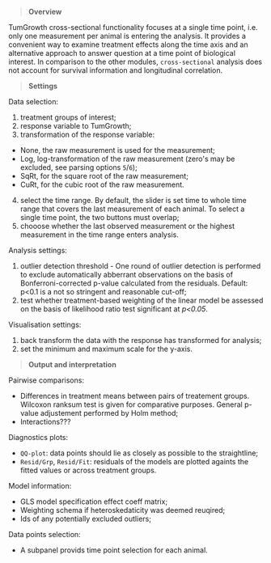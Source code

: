 
> **Overview**

<tumcode>TumGrowth</tumcode> cross-sectional functionality focuses at a single time point, i.e. only one measurement per animal is entering the analysis. It provides a convenient way to examine treatment effects along the time axis and an alternative approach to answer question at a time point of biological interest. In comparison to the other modules, `cross-sectional` analysis does not account for survival information and longitudinal correlation.

> **Settings**

Data selection:

1. treatment groups of interest;
2. response variable to <tumcode>TumGrowth</tumcode>;
3. transformation of the response variable: 
 * None, the raw measurement is used for the measurement;
 * Log, log-transformation of the raw measurement (zero's may be excluded, see parsing options `5`/`6`);
 * SqRt, for the square root of the raw measurement;
 * CuRt, for the cubic root of the raw measurement.
4. select the time range. By default, the slider is set time to whole time range that covers the last measurement of each animal. To select a single time point, the two buttons must overlap;
5. chooose whether the last observed measurement or the highest measurement in the time range enters analysis.

Analysis settings:

1. outlier detection threshold - One round of outlier detection is performed to exclude automatically abberrant observations on the basis of Bonferroni-corrected p-value calculated from the residuals. <excode>Default: p<0.1</excode> is a not so stringent and reasonable cut-off;
2. test whether treatment-based weighting of the linear model be assessed on the basis of likelihood ratio test significant at *p<0.05*.

Visualisation settings:

1. back transform the data with the response has transformed for analysis;
2. set the minimum and maximum scale for the y-axis.

> **Output and interpretation**

Pairwise comparisons:
 * Differences in treatment means between pairs of treatement groups. Wilcoxon ranksum test is given for comparative purposes. General p-value adjustement performed by Holm method;
 * Interactions???

Diagnostics plots:
 * `QQ-plot`: data points should lie as closely as possible to the straightline;
 * `Resid/Grp`, `Resid/Fit`: residuals of the models are plotted againts the fitted values or across treatment groups.


Model information:
 * GLS model specification effect coeff matrix;
 * Weighting schema if heteroskedaticity was deemed reuqired;
 * Ids of any potentially excluded outliers;

Data points selection:
* A subpanel provids time point selection for each animal.


